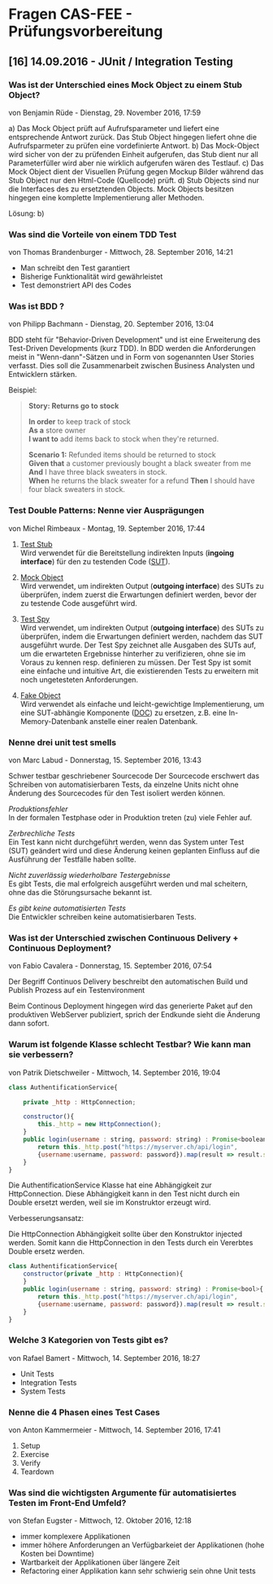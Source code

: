 # Fragen CAS-FEE - Prüfungsvorbereitung

## [16] 14.09.2016 - JUnit / Integration Testing

### Was ist der Unterschied eines Mock Object zu einem Stub Object?
von Benjamin Rüde - Dienstag, 29. November 2016, 17:59

a) Das Mock Object prüft auf Aufrufsparameter und liefert eine entsprechende Antwort zurück. Das Stub Object hingegen liefert ohne die Aufrufsparmeter zu prüfen eine vordefinierte Antwort.
b) Das Mock-Object wird sicher von der zu prüfenden Einheit aufgerufen, das Stub dient nur all Parameterfüller wird aber nie wirklich aufgerufen wären des Testlauf.
c) Das Mock Object dient der Visuellen Prüfung gegen Mockup Bilder während das Stub Object nur den Html-Code (Quellcode) prüft.
d) Stub Objects sind nur die Interfaces des zu ersetztenden Objects. Mock Objects besitzen hingegen eine komplette Implementierung aller Methoden.

Lösung:
b)

### Was sind die Vorteile von einem TDD Test
von Thomas Brandenburger - Mittwoch, 28. September 2016, 14:21

- Man schreibt den Test garantiert
- Bisherige Funktionalität wird gewährleistet
- Test demonstriert API des Codes

### Was ist BDD ?
von Philipp Bachmann - Dienstag, 20. September 2016, 13:04

BDD steht für "Behavior-Driven Development" und ist eine Erweiterung des Test-Driven Developments (kurz TDD). In BDD werden die Anforderungen meist in "Wenn-dann"-Sätzen und in Form von sogenannten User Stories verfasst. Dies soll die Zusammenarbeit zwischen Business Analysten und Entwicklern stärken.

Beispiel:  
> **Story: Returns go to stock**
>
> **In order** to keep track of stock  
> **As a** store owner  
> **I want to** add items back to stock when they're returned.  
>
> **Scenario 1:** Refunded items should be returned to stock  
> **Given that** a customer previously bought a black sweater from me
> **And** I have three black sweaters in stock.  
> **When** he returns the black sweater for a refund
> **Then** I should have four black sweaters in stock.

### Test Double Patterns: Nenne vier Ausprägungen
von Michel Rimbeaux - Montag, 19. September 2016, 17:44

1. [Test Stub](http://xunitpatterns.com/Test%20Stub.html)  
Wird verwendet für die Bereitstellung indirekten Inputs (**ingoing interface**) für den zu testenden Code ([SUT](http://xunitpatterns.com/SUT.html)).

2. [Mock Object](http://xunitpatterns.com/Mock%20Object.html)  
Wird verwendet, um indirekten Output (**outgoing interface**) des SUTs zu überprüfen, indem zuerst die Erwartungen definiert werden, bevor der zu testende Code ausgeführt wird.

3. [Test Spy](http://xunitpatterns.com/Test%20Spy.html)  
Wird verwendet, um indirekten Output (**outgoing interface**) des SUTs zu überprüfen, indem die Erwartungen definiert werden, nachdem das SUT ausgeführt wurde. Der Test Spy zeichnet alle Ausgaben des SUTs auf, um die erwarteten Ergebnisse hinterher zu verifizieren, ohne sie im Voraus zu kennen resp. definieren zu müssen. Der Test Spy ist somit eine einfache und intuitive Art, die existierenden Tests zu erweitern mit noch ungetesteten Anforderungen.

4. [Fake Object](http://xunitpatterns.com/Fake%20Object.html)  
Wird verwendet als einfache und leicht-gewichtige Implementierung, um eine SUT-abhängie Komponente ([DOC](http://xunitpatterns.com/DOC.html)) zu ersetzen, z.B. eine In-Memory-Datenbank anstelle einer realen Datenbank.

### Nenne drei unit test smells
von Marc Labud - Donnerstag, 15. September 2016, 13:43

Schwer testbar geschriebener Sourcecode
Der Sourcecode erschwert das Schreiben von automatisierbaren Tests, da einzelne Units nicht ohne Änderung des Sourcecodes für den Test isoliert werden können.

*Produktionsfehler*  
In der formalen Testphase oder in Produktion treten (zu) viele Fehler auf.

*Zerbrechliche Tests*  
Ein Test kann nicht durchgeführt werden, wenn das System unter Test (SUT) geändert wird und diese Änderung keinen geplanten Einfluss auf die Ausführung der Testfälle  haben sollte.

*Nicht zuverlässig wiederholbare Testergebnisse*  
Es gibt Tests, die mal erfolgreich ausgeführt werden und mal scheitern, ohne das die Störungsursache bekannt ist.

*Es gibt keine automatisierten Tests*  
Die Entwickler schreiben keine automatisierbaren Tests.

### Was ist der Unterschied zwischen Continuous Delivery + Continuous Deployment?
von Fabio Cavalera - Donnerstag, 15. September 2016, 07:54

Der Begriff Continuos Delivery beschreibt den automatischen Build und Publish Prozess auf ein Testenvironment

Beim Continous Deployment hingegen wird das generierte Paket auf den produktiven WebServer publiziert, sprich der Endkunde sieht die Änderung dann sofort.

### Warum ist folgende Klasse schlecht Testbar? Wie kann man sie verbessern?
von Patrik Dietschweiler - Mittwoch, 14. September 2016, 19:04

```javascript
class AuthentificationService{

    private _http : HttpConnection;

    constructor(){
        this._http = new HttpConnection();
    }
    public login(username : string, password: string) : Promise<boolean>{
        return this._http.post("https://myserver.ch/api/login",
        {username:username, password: password}).map(result => result.status == 204);
    }
}
```

Die AuthentificationService Klasse hat eine Abhängigkeit zur HttpConnection. Diese Abhängigkeit kann in den Test nicht durch ein Double ersetzt werden, weil sie im Konstruktor erzeugt wird.

Verbesserungsansatz:

Die HttpConnection Abhängigkeit sollte über den Konstruktor injected werden. Somit kann die HttpConnection in den Tests durch ein Vererbtes Double ersetz werden.

```javascript
class AuthentificationService{
    constructor(private _http : HttpConnection){
    }
    public login(username : string, password: string) : Promise<bool>{
        return this._http.post("https://myserver.ch/api/login",
        {username:username, password: password}).map(result => result.status == 204);
    }
}
```

### Welche 3 Kategorien von Tests gibt es?
von Rafael Bamert - Mittwoch, 14. September 2016, 18:27

- Unit Tests
- Integration Tests
- System Tests

### Nenne die 4 Phasen eines Test Cases
von Anton Kammermeier - Mittwoch, 14. September 2016, 17:41

1. Setup
2. Exercise
3. Verify
4. Teardown

### Was sind die wichtigsten Argumente für automatisiertes Testen im Front-End Umfeld?
von Stefan Eugster - Mittwoch, 12. Oktober 2016, 12:18

- immer komplexere Applikationen
- immer höhere Anforderungen an Verfügbarkeiet der Applikationen (hohe Kosten bei Downtime)
- Wartbarkeit der Applikationen über längere Zeit
- Refactoring einer Applikation kann sehr schwierig sein ohne Unit tests
